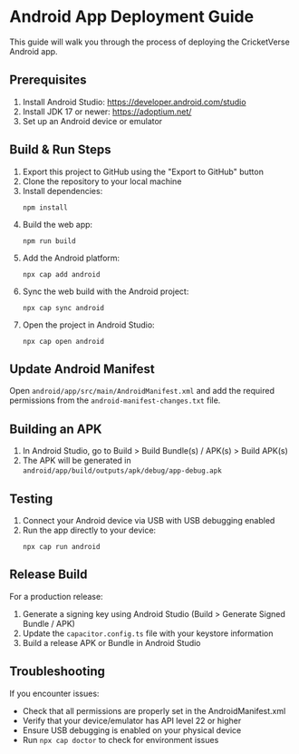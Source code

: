 
# Android App Deployment Guide

This guide will walk you through the process of deploying the CricketVerse Android app.

## Prerequisites

1. Install Android Studio: https://developer.android.com/studio
2. Install JDK 17 or newer: https://adoptium.net/
3. Set up an Android device or emulator

## Build & Run Steps

1. Export this project to GitHub using the "Export to GitHub" button
2. Clone the repository to your local machine
3. Install dependencies:
   ```
   npm install
   ```
4. Build the web app:
   ```
   npm run build
   ```
5. Add the Android platform:
   ```
   npx cap add android
   ```
6. Sync the web build with the Android project:
   ```
   npx cap sync android
   ```
7. Open the project in Android Studio:
   ```
   npx cap open android
   ```

## Update Android Manifest

Open `android/app/src/main/AndroidManifest.xml` and add the required permissions from the `android-manifest-changes.txt` file.

## Building an APK

1. In Android Studio, go to Build > Build Bundle(s) / APK(s) > Build APK(s)
2. The APK will be generated in `android/app/build/outputs/apk/debug/app-debug.apk`

## Testing

1. Connect your Android device via USB with USB debugging enabled
2. Run the app directly to your device:
   ```
   npx cap run android
   ```

## Release Build

For a production release:

1. Generate a signing key using Android Studio (Build > Generate Signed Bundle / APK)
2. Update the `capacitor.config.ts` file with your keystore information
3. Build a release APK or Bundle in Android Studio

## Troubleshooting

If you encounter issues:
- Check that all permissions are properly set in the AndroidManifest.xml
- Verify that your device/emulator has API level 22 or higher
- Ensure USB debugging is enabled on your physical device
- Run `npx cap doctor` to check for environment issues
